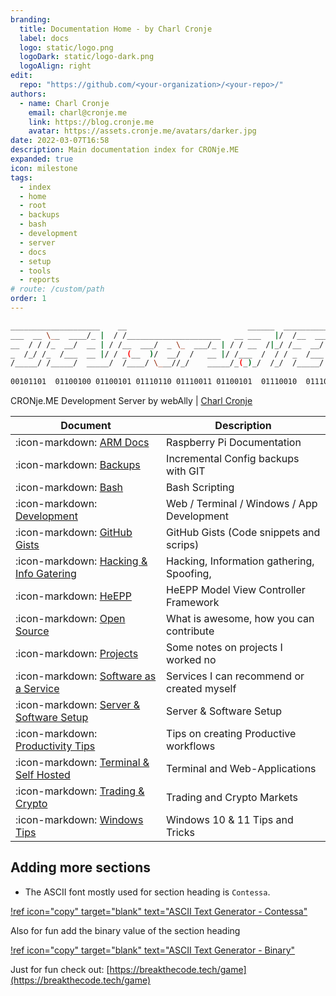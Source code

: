 ```yaml
---
branding:
  title: Documentation Home - by Charl Cronje
  label: docs
  logo: static/logo.png
  logoDark: static/logo-dark.png
  logoAlign: right
edit:
  repo: "https://github.com/<your-organization>/<your-repo>/"
authors:
  - name: Charl Cronje
    email: charl@cronje.me
    link: https://blog.cronje.me
    avatar: https://assets.cronje.me/avatars/darker.jpg
date: 2022-03-07T16:58
description: Main documentation index for CRONje.ME
expanded: true
icon: milestone
tags: 
  - index
  - home
  - root
  - backups
  - bash
  - development
  - server
  - docs
  - setup
  - tools
  - reports
# route: /custom/path
order: 1
---
```

<script type="text/javascript">(function(w,s){var e=document.createElement("script");e.type="text/javascript";e.async=true;e.src="https://cdn.pagesense.io/js/webally/f2527eebee974243853bcd47b32631f4.js";var x=document.getElementsByTagName("script")[0];x.parentNode.insertBefore(e,x);})(window,"script");</script>


```sh
____________________    __                           ______  ____________
___  __ \__  ____/_ |  / /_____________________   __ ___   |/  /__  ____/
__  / / /_  __/  __ | / /__  ___/  _ \_  ___/_ | / / __  /|_/ /__  __/   
_  /_/ /_  /___  __ |/ / _(__  )/  __/  /   __ |/ /___  /  / / _  /___   
/_____/ /_____/  _____/  /____/ \___//_/    _____/_(_)_/  /_/  /_____/   
                                                                        
00101101  01100100 01100101 01110110 01110011 01100101  01110010  01110110 
```

CRONje.ME Development Server by webAlly | [Charl Cronje](https://blog.cronje.me)

| Document                                                                  | Description                                |
|---------------------------------------------------------------------------|--------------------------------------------|
| :icon-markdown: [ARM Docs](https://arm.docs.cronje.me)                    | Raspberry Pi Documentation                 |
| :icon-markdown: [Backups](https://backup.docs.cronje.me)                  | Incremental Config backups with GIT        |
| :icon-markdown: [Bash](https://bash.docs.cronje.me)                       | Bash Scripting                             |
| :icon-markdown: [Development](https://dev.docs.cronje.me)                 | Web / Terminal / Windows / App Development |
| :icon-markdown: [GitHub Gists](https://gist.docs.cronje.me)               | GitHub Gists (Code snippets and scrips)    |
| :icon-markdown: [Hacking & Info Gatering](https://hacking.docs.cronje.me) | Hacking, Information gathering, Spoofing,  |
| :icon-markdown: [HeEPP](https://heepp.docs.cronje.me)                     | HeEPP Model View Controller Framework      |
| :icon-markdown: [Open Source](https://opensource.docs.cronje.me)          | What is awesome, how you can contribute    |
| :icon-markdown: [Projects](https://projects.docs.cronje.me)               | Some notes on projects I worked no         |
| :icon-markdown: [Software as a Service](https://saas.docs.cronje.me)      | Services I can recommend or created myself |
| :icon-markdown: [Server & Software Setup](https://setup.docs.cronje.me)   | Server & Software Setup                    |
| :icon-markdown: [Productivity Tips](https://tips.docs.cronje.me)          | Tips on creating Productive workflows      |
| :icon-markdown: [Terminal & Self Hosted](https://tools.docs.cronje.me)    | Terminal and Web-Applications              |
| :icon-markdown: [Trading & Crypto](https://trading.docs.cronje.me)        | Trading and Crypto Markets                 |
| :icon-markdown: [Windows Tips](https://win.docs.cronje.me)                | Windows 10 & 11 Tips and Tricks            |


## Adding more sections

- The ASCII font mostly used for section heading is `Contessa`.

[!ref icon="copy" target="blank" text="ASCII Text Generator - Contessa"](https://patorjk.com/software/taag/#p=display&f=Contessa&t=NEW.DOCS.ME)

Also for fun add the binary value of the section heading

[!ref icon="copy" target="blank" text="ASCII Text Generator - Binary"](https://patorjk.com/software/taag/#p=display&f=Binary&t=NEW.DOCS.ME)

Just for fun check out: [https://breakthecode.tech/game](https://breakthecode.tech/game)